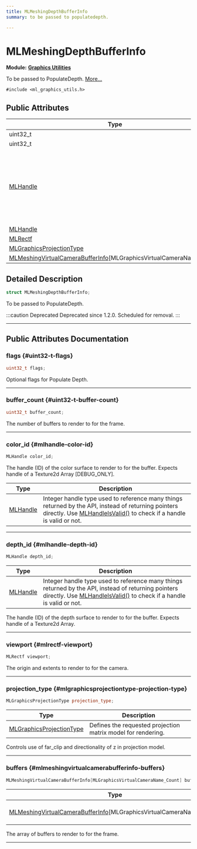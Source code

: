 ```yaml
---
title: MLMeshingDepthBufferInfo
summary: to be passed to populatedepth. 

---
```


# MLMeshingDepthBufferInfo

**Module:** **[Graphics Utilities](/versioned_docs/version-22-May-2023/api-ref/api/Modules/group___graphics_utilities/group___graphics_utilities.md)**



To be passed to PopulateDepth.  [More...](#detailed-description)


`#include <ml_graphics_utils.h>`

## Public Attributes

| Type           | Name           |
| -------------- | -------------- |
| uint32_t | **[flags](/versioned_docs/version-22-May-2023/api-ref/api/Modules/group___graphics_utilities/struct_m_l_meshing_depth_buffer_info.md#uint32-t-flags)**  |
| uint32_t | **[buffer_count](/versioned_docs/version-22-May-2023/api-ref/api/Modules/group___graphics_utilities/struct_m_l_meshing_depth_buffer_info.md#uint32-t-buffer-count)**  |
| [MLHandle](/versioned_docs/version-22-May-2023/api-ref/api/Modules/group___platform/group___platform.md#uint64-t-mlhandle) | **[color_id](/versioned_docs/version-22-May-2023/api-ref/api/Modules/group___graphics_utilities/struct_m_l_meshing_depth_buffer_info.md#mlhandle-color-id)** <br></br>The handle (ID) of the color surface to render to for the buffer. Expects handle of a Texture2d Array [DEBUG_ONLY].  |
| [MLHandle](/versioned_docs/version-22-May-2023/api-ref/api/Modules/group___platform/group___platform.md#uint64-t-mlhandle) | **[depth_id](/versioned_docs/version-22-May-2023/api-ref/api/Modules/group___graphics_utilities/struct_m_l_meshing_depth_buffer_info.md#mlhandle-depth-id)**  |
| [MLRectf](/versioned_docs/version-22-May-2023/api-ref/api/Modules/group___common/struct_m_l_rectf.md) | **[viewport](/versioned_docs/version-22-May-2023/api-ref/api/Modules/group___graphics_utilities/struct_m_l_meshing_depth_buffer_info.md#mlrectf-viewport)**  |
| [MLGraphicsProjectionType](/versioned_docs/version-22-May-2023/api-ref/api/Modules/group___graphics/group___graphics.md#enums-mlgraphicsprojectiontype) | **[projection_type](/versioned_docs/version-22-May-2023/api-ref/api/Modules/group___graphics_utilities/struct_m_l_meshing_depth_buffer_info.md#mlgraphicsprojectiontype-projection-type)**  |
| [MLMeshingVirtualCameraBufferInfo](/versioned_docs/version-22-May-2023/api-ref/api/Modules/group___graphics_utilities/struct_m_l_meshing_virtual_camera_buffer_info.md)[MLGraphicsVirtualCameraName_Count] | **[buffers](/versioned_docs/version-22-May-2023/api-ref/api/Modules/group___graphics_utilities/struct_m_l_meshing_depth_buffer_info.md#mlmeshingvirtualcamerabufferinfo-buffers)**  |

## Detailed Description

```cpp
struct MLMeshingDepthBufferInfo;
```

To be passed to PopulateDepth. 



:::caution Deprecated
Deprecated since 1.2.0. Scheduled for removal.
:::



-----------
## Public Attributes Documentation

### flags {#uint32-t-flags}

```cpp
uint32_t flags;
```


Optional flags for Populate Depth. 





-----------

### buffer_count {#uint32-t-buffer-count}

```cpp
uint32_t buffer_count;
```


The number of buffers to render to for the frame. 





-----------

### color_id {#mlhandle-color-id}

```cpp
MLHandle color_id;
```

The handle (ID) of the color surface to render to for the buffer. Expects handle of a Texture2d Array [DEBUG_ONLY]. 


| Type | Description |
|--|--|
| [MLHandle](/versioned_docs/version-22-May-2023/api-ref/api/Modules/group___platform/group___platform.md#uint64-t-mlhandle) | Integer handle type used to reference many things returned by the API, instead of returning pointers directly. Use [MLHandleIsValid()](/versioned_docs/version-22-May-2023/api-ref/api/Modules/group___platform/group___platform.md#bool-mlhandleisvalid) to check if a handle is valid or not.  |






-----------

### depth_id {#mlhandle-depth-id}

```cpp
MLHandle depth_id;
```



| Type | Description |
|--|--|
| [MLHandle](/versioned_docs/version-22-May-2023/api-ref/api/Modules/group___platform/group___platform.md#uint64-t-mlhandle) | Integer handle type used to reference many things returned by the API, instead of returning pointers directly. Use [MLHandleIsValid()](/versioned_docs/version-22-May-2023/api-ref/api/Modules/group___platform/group___platform.md#bool-mlhandleisvalid) to check if a handle is valid or not.  |


The handle (ID) of the depth surface to render to for the buffer. Expects handle of a Texture2d Array. 





-----------

### viewport {#mlrectf-viewport}

```cpp
MLRectf viewport;
```


The origin and extents to render to for the camera. 





-----------

### projection_type {#mlgraphicsprojectiontype-projection-type}

```cpp
MLGraphicsProjectionType projection_type;
```



| Type | Description |
|--|--|
| [MLGraphicsProjectionType](/versioned_docs/version-22-May-2023/api-ref/api/Modules/group___graphics/group___graphics.md#enums-mlgraphicsprojectiontype) | Defines the requested projection matrix model for rendering.  |


Controls use of far_clip and directionality of z in projection model. 





-----------

### buffers {#mlmeshingvirtualcamerabufferinfo-buffers}

```cpp
MLMeshingVirtualCameraBufferInfo[MLGraphicsVirtualCameraName_Count] buffers;
```



| Type | Description |
|--|--|
| [MLMeshingVirtualCameraBufferInfo](/versioned_docs/version-22-May-2023/api-ref/api/Modules/group___graphics_utilities/struct_m_l_meshing_virtual_camera_buffer_info.md)[MLGraphicsVirtualCameraName_Count] | Per virtual camera information needed to render depth. [MLGraphicsVirtualCameraName_Count] |


The array of buffers to render to for the frame. 





-----------


